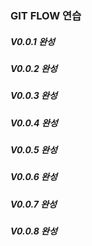 ### GIT FLOW 연습

##### V0.0.1 완성

##### V0.0.2 완성

##### V0.0.3 완성

##### V0.0.4 완성


##### V0.0.5 완성

##### V0.0.6 완성


##### V0.0.7 완성


##### V0.0.8 완성

